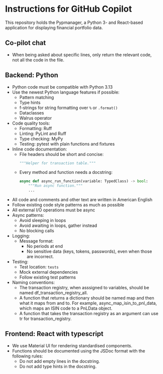 # Instructions for GitHub Copilot

This repository holds the Pypmanager, a Python 3- and React-based application for displaying
financial portfolio data.

## Co-pilot chat
- When being asked about specific lines, only return the relevant code, not all the code in the file.

## Backend: Python
- Python code must be compatible with Python 3.13
- Use the newest Python language features if possible:
  - Pattern matching
  - Type hints
  - f-strings for string formatting over `%` or `.format()`
  - Dataclasses
  - Walrus operator
- Code quality tools:
  - Formatting: Ruff
  - Linting: PyLint and Ruff
  - Type checking: MyPy
  - Testing: pytest with plain functions and fixtures
- Inline code documentation:
  - File headers should be short and concise:
    ```python
    """Helper for transaction table."""
    ```
  - Every method and function needs a docstring:
    ```python
    async def async_run_function(variable: TypedClass) -> bool:
        """Run async function."""
        ...
    ```
- All code and comments and other text are written in American English
- Follow existing code style patterns as much as possible
- All external I/O operations must be async
- Async patterns:
  - Avoid sleeping in loops
  - Avoid awaiting in loops, gather instead
  - No blocking calls
- Logging:
  - Message format:
    - No periods at end
    - No sensitive data (keys, tokens, passwords), even when those are incorrect.
- Testing:
  - Test location: `tests`
  - Mock external dependencies
  - Follow existing test patterns
- Naming conventions:
  - The transaction registry, when asssigned to variables, should be named df_transaction_registry_all.
  - A function that returns a dictionary should be named map and then what it maps from and to.
    For example, async_map_isin_to_pnl_data, which maps an ISIN code to a PnLData object.
  - A function that takes the transaction registry as an argument can use tr for transaction_registry.

## Frontend: React with typescript
- We use Material UI for rendering standardised components.
- Functions should be documented using the JSDoc format with the following rules:
    - Do not add empty lines in the docstring.
    - Do not add type hints in the docstring.
